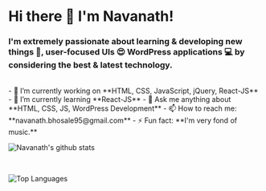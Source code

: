 <h1 align="left"> Hi there 👋 I'm Navanath! </h1>

<h3 align="left"> I'm extremely passionate about learning & developing new things 🚀, user-focused UIs 😍 WordPress applications 💻 by considering the best & latest technology. </h3>

<br />
- 🔭 I’m currently working on **HTML, CSS, JavaScript, jQuery, React-JS**
- 🌱 I’m currently learning **React-JS**
- 💬 Ask me anything about **HTML, CSS, JS, WordPress Development**
- 📫 How to reach me: **navanath.bhosale95@gmail.com**
- ⚡ Fun fact: **I'm very fond of music.**
<br />

![Navanath's github stats](https://github-readme-stats.vercel.app/api?username=imnavanath&include_all_commits=true&show_icons=true)

<br />

![Top Languages](https://github-readme-stats.vercel.app/api/top-langs/?username=imnavanath&layout=compact&hide=html)